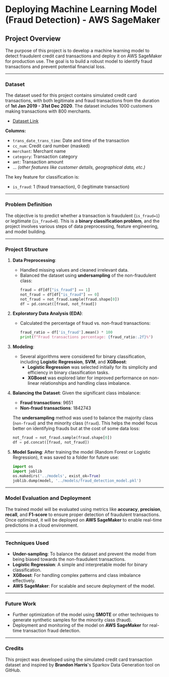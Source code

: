 # Deploying Machine Learning Model (Fraud Detection) - AWS SageMaker

## Project Overview

The purpose of this project is to develop a machine learning model to detect fraudulent credit card transactions and deploy it on AWS SageMaker for production use. The goal is to build a robust model to identify fraud transactions and prevent potential financial loss.

---

### Dataset

The dataset used for this project contains simulated credit card transactions, with both legitimate and fraud transactions from the duration of **1st Jan 2019 - 31st Dec 2020**. The dataset includes 1000 customers making transactions with 800 merchants.

- [Dataset Link](https://www.kaggle.com/datasets/mlg-ulb/creditcardfraud)

**Columns:**

- `trans_date_trans_time`: Date and time of the transaction
- `cc_num`: Credit card number (masked)
- `merchant`: Merchant name
- `category`: Transaction category
- `amt`: Transaction amount
- ... _(other features like customer details, geographical data, etc.)_

The key feature for classification is:

- `is_fraud`: 1 (fraud transaction), 0 (legitimate transaction)

---

### Problem Definition

The objective is to predict whether a transaction is fraudulent (`is_fraud=1`) or legitimate (`is_fraud=0`). This is a **binary classification problem**, and the project involves various steps of data preprocessing, feature engineering, and model building.

---

### Project Structure

1. **Data Preprocessing**:

   - Handled missing values and cleaned irrelevant data.
   - Balanced the dataset using **undersampling** of the non-fraudulent class:
     ```python
     fraud = df[df["is_fraud"] == 1]
     not_fraud = df[df["is_fraud"] == 0]
     not_fraud = not_fraud.sample(fraud.shape[0])
     df = pd.concat([fraud, not_fraud])
     ```

2. **Exploratory Data Analysis (EDA)**:

   - Calculated the percentage of fraud vs. non-fraud transactions:
     ```python
     fraud_ratio = df['is_fraud'].mean() * 100
     print(f"Fraud transactions percentage: {fraud_ratio:.2f}%")
     ```

3. **Modeling**:

   - Several algorithms were considered for binary classification, including **Logistic Regression**, **SVM**, and **XGBoost**:
     - **Logistic Regression** was selected initially for its simplicity and efficiency in binary classification tasks.
     - **XGBoost** was explored later for improved performance on non-linear relationships and handling class imbalance.

4. **Balancing the Dataset**:
   Given the significant class imbalance:

   - **Fraud transactions**: 9651
   - **Non-fraud transactions**: 1842743

   The **undersampling** method was used to balance the majority class (`non-fraud`) and the minority class (`fraud`). This helps the model focus better on identifying frauds but at the cost of some data loss:

   ```python
   not_fraud = not_fraud.sample(fraud.shape[0])
   df = pd.concat([fraud, not_fraud])
   ```

5. **Model Saving**:
   After training the model (Random Forest or Logistic Regression), it was saved to a folder for future use:
   ```python
   import os
   import joblib
   os.makedirs('../models', exist_ok=True)
   joblib.dump(model, '../models/fraud_detection_model.pkl')
   ```

---

### Model Evaluation and Deployment

The trained model will be evaluated using metrics like **accuracy**, **precision**, **recall**, and **F1-score** to ensure proper detection of fraudulent transactions. Once optimized, it will be deployed on **AWS SageMaker** to enable real-time predictions in a cloud environment.

---

### Techniques Used

- **Under-sampling**: To balance the dataset and prevent the model from being biased towards the non-fraudulent transactions.
- **Logistic Regression**: A simple and interpretable model for binary classification.
- **XGBoost**: For handling complex patterns and class imbalance effectively.
- **AWS SageMaker**: For scalable and secure deployment of the model.

---

### Future Work

- Further optimization of the model using **SMOTE** or other techniques to generate synthetic samples for the minority class (fraud).
- Deployment and monitoring of the model on **AWS SageMaker** for real-time transaction fraud detection.

---

### Credits

This project was developed using the simulated credit card transaction dataset and inspired by **Brandon Harris**'s Sparkov Data Generation tool on GitHub.
